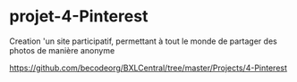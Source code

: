 # projet-4-Pinterest

Creation 'un site participatif, permettant à tout le monde de partager des photos de manière anonyme


https://github.com/becodeorg/BXLCentral/tree/master/Projects/4-Pinterest
